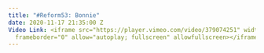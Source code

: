 ```yaml
---
title: "#Reform53: Bonnie"
date: 2020-11-17 21:35:00 Z
Video Link: <iframe src="https://player.vimeo.com/video/379074251" width="640" height="360"
  frameborder="0" allow="autoplay; fullscreen" allowfullscreen></iframe>
---
```


